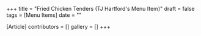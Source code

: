 +++
title = "Fried Chicken Tenders (TJ Hartford's Menu Item)"
draft = false
tags = [Menu Items]
date = ""

[Article]
contributors = []
gallery = []
+++